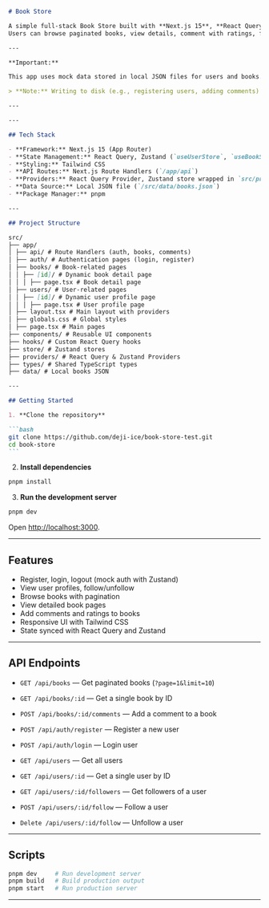 ````markdown
# Book Store

A simple full-stack Book Store built with **Next.js 15**, **React Query**, **Zustand**, **Tailwind CSS**, and **pnpm**.  
Users can browse paginated books, view details, comment with ratings, follow other users, and manage their profiles.

---

**Important:**

This app uses mock data stored in local JSON files for users and books. It is intended to be run in a local development environment only.

> **Note:** Writing to disk (e.g., registering users, adding comments) will not work when deployed to platforms like Vercel, Netlify, or other serverless environments, because they use a read-only file system. For a production-ready app, you should use a database or cloud data service.

---

---

## Tech Stack

- **Framework:** Next.js 15 (App Router)
- **State Management:** React Query, Zustand (`useUserStore`, `useBookStore`)
- **Styling:** Tailwind CSS
- **API Routes:** Next.js Route Handlers (`/app/api`)
- **Providers:** React Query Provider, Zustand store wrapped in `src/providers`
- **Data Source:** Local JSON file (`/src/data/books.json`)
- **Package Manager:** pnpm

---

## Project Structure

src/
├── app/
│ ├── api/ # Route Handlers (auth, books, comments)
│ ├── auth/ # Authentication pages (login, register)
│ ├── books/ # Book-related pages
│ │ ├── [id]/ # Dynamic book detail page
│ │ │ ├── page.tsx # Book detail page
│ ├── users/ # User-related pages
│ │ ├── [id]/ # Dynamic user profile page
│ │ │ ├── page.tsx # User profile page
│ ├── layout.tsx # Main layout with providers
│ ├── globals.css # Global styles
│ ├── page.tsx # Main pages
├── components/ # Reusable UI components
├── hooks/ # Custom React Query hooks
├── store/ # Zustand stores
├── providers/ # React Query & Zustand Providers
├── types/ # Shared TypeScript types
├── data/ # Local books JSON

---

## Getting Started

1. **Clone the repository**

```bash
git clone https://github.com/deji-ice/book-store-test.git
cd book-store
```
````

2. **Install dependencies**

```bash
pnpm install
```

3. **Run the development server**

```bash
pnpm dev
```

Open [http://localhost:3000](http://localhost:3000).

---

## Features

- Register, login, logout (mock auth with Zustand)
- View user profiles, follow/unfollow
- Browse books with pagination
- View detailed book pages
- Add comments and ratings to books
- Responsive UI with Tailwind CSS
- State synced with React Query and Zustand

---

## API Endpoints

- `GET /api/books` — Get paginated books (`?page=1&limit=10`)
- `GET /api/books/:id` — Get a single book by ID
- `POST /api/books/:id/comments` — Add a comment to a book

- `POST /api/auth/register` — Register a new user
- `POST /api/auth/login` — Login user

- `GET /api/users` — Get all users
- `GET /api/users/:id` — Get a single user by ID
- `GET /api/users/:id/followers` — Get followers of a user
- `POST /api/users/:id/follow` — Follow a user
- `Delete /api/users/:id/follow` — Unfollow a user

---

## Scripts

```bash
pnpm dev     # Run development server
pnpm build   # Build production output
pnpm start   # Run production server
```

---
